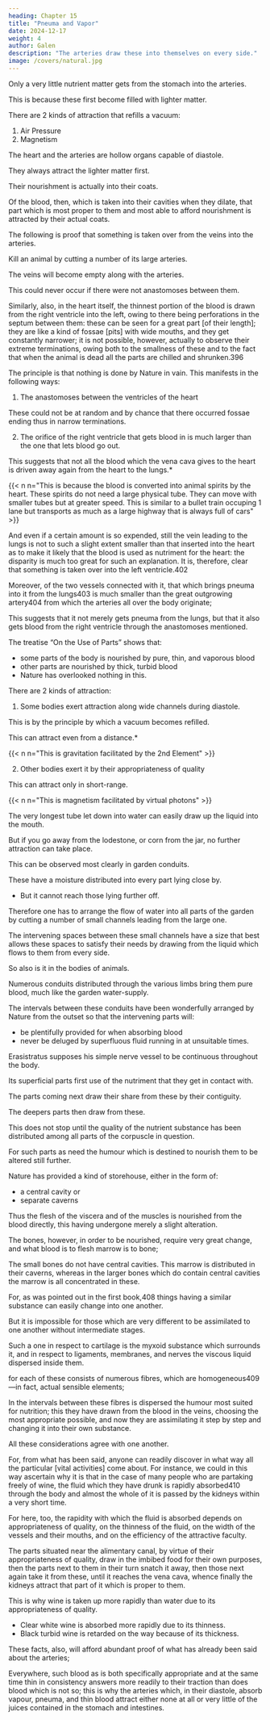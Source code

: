 ```yaml
---
heading: Chapter 15
title: "Pneuma and Vapor"
date: 2024-12-17
weight: 4
author: Galen
description: "The arteries draw these into themselves on every side."
image: /covers/natural.jpg
---
```



Only a very little nutrient matter gets from the stomach into the arteries.

This is because these first become filled with lighter matter. 

There are 2 kinds of attraction that refills a vacuum:

 <!-- becomes refilled and that caused by appropriateness of quality;392  -->

1. Air Pressure
2. Magnetism

<!-- air is drawn into bellows in one way, and iron by the lodestone in another.  -->

<!-- The traction which results from evacuation acts primarily on what is light, whilst that from appropriateness of quality acts frequently, it may be, on what is heavier (if this should be naturally more nearly related393).  -->

The heart and the arteries are hollow organs capable of diastole.

They always attract the lighter matter first.

Their nourishment is actually into their coats.

 <!-- (which are the real bodies of these organs) that the appropriate matter is drawn.394  -->

Of the blood, then, which is taken into their cavities when they dilate, that part which is most proper to them and most able to afford nourishment is attracted by their actual coats.

<!-- Now, apart from what has been said,395  -->

The following is proof that something is taken over from the veins into the arteries.

Kill an animal by cutting a number of its large arteries.

The veins will become empty along with the arteries.

This could never occur if there were not anastomoses between them. 

Similarly, also, in the heart itself, the thinnest portion of the blood is drawn from the right ventricle into the left, owing to there being perforations in the septum between them: these can be seen for a great part [of their length]; they are like a kind of fossae [pits] with wide mouths, and they get constantly narrower; it is not possible, however, actually to observe their extreme terminations, owing both to the smallness of these and to the fact that when the animal is dead all the parts are chilled and shrunken.396 

<!-- Here, too, however, our argument,397 starting from  -->

The principle is that nothing is done by Nature in vain. This manifests in the following ways:

1. The anastomoses between the ventricles of the heart

These could not be at random and by chance that there occurred fossae ending thus in narrow terminations.

2. The orifice of the right ventricle that gets blood in is much larger than the one that lets blood go out.

<!-- And secondly [the presence of these anastomoses has been assumed] from the fact that, 

of the two orifices in the right , the one conducting blood in and the other out, the former398 is much the larger.  -->

<!-- For, the fact that the insertion of the vena cava into the heart399 is larger than the vein which is inserted into the lungs400  -->

This suggests that not all the blood which the vena cava gives to the heart is driven away again from the heart to the lungs.*

{{< n n="This is because the blood is converted into animal spirits by the heart. These spirits do not need a large physical tube. They can move with smaller tubes but at greater speed. This is similar to a bullet train occuping 1 lane but transports as much as a large highway that is always full of cars" >}}

<!-- Nor can it be said that any of the blood is expended in the nourishment of the actual body of the heart, since there is another vein401 which breaks up in it and which does not take its origin nor get its share of blood from the heart itself.  -->

And even if a certain amount is so expended, still the vein leading to the lungs is not to such a slight extent smaller than that inserted into the heart as to make it likely that the blood is used as nutriment for the heart: the disparity is much too great for such an explanation. It is, therefore, clear that something is taken over into the left ventricle.402

Moreover, of the two vessels connected with it, that which brings pneuma into it from the lungs403 is much smaller than the great outgrowing artery404 from which the arteries all over the body originate; 

This suggests that it not merely gets pneuma from the lungs, but that it also gets blood from the right ventricle through the anastomoses mentioned.

The treatise “On the Use of Parts” shows that:
- some parts of the body is nourished by pure, thin, and vaporous blood
- other parts are nourished by thick, turbid blood
- Nature has overlooked nothing in this.

There are 2 kinds of attraction:

1. Some bodies exert attraction along wide channels during diastole.

This is by the principle by which a vacuum becomes refilled.

This can attract even from a distance.*

{{< n n="This is gravitation facilitated by the 2nd Element" >}}

2. Other bodies exert it by their appropriateness of quality

This can attract only in short-range. 

{{< n n="This is magnetism facilitated by virtual photons" >}}

 <!-- while the latter can only do so from among things which are quite close to them;  -->

The very longest tube let down into water can easily draw up the liquid into the mouth.

But if you go away from the lodestone, or corn from the jar, no further attraction can take place.

<!-- (an instance of this kind has in fact been already given405) -->

This can be observed most clearly in garden conduits.

These have a moisture distributed into every part lying close by.
- But it cannot reach those lying further off.

Therefore one has to arrange the flow of water into all parts of the garden by cutting a number of small channels leading from the large one.

The intervening spaces between these small channels have a size that best allows these spaces to satisfy their needs by drawing from the liquid which flows to them from every side.

So also is it in the bodies of animals.

Numerous conduits distributed through the various limbs bring them pure blood, much like the garden water-supply.

The intervals between these conduits have been wonderfully arranged by Nature from the outset so that the intervening parts will:
- be plentifully provided for when absorbing blood
- never be deluged by superfluous fluid running in at unsuitable times.

<!-- For the way in which they obtain nourishment is somewhat as follows.  -->

<!-- In the body406 which is -->

Erasistratus supposes his simple nerve vessel to be continuous throughout the body.

Its superficial parts first use of the nutriment that they get in contact with.

The parts coming next draw their share from these by their contiguity.

The deepers parts then draw from these. 

This does not stop until the quality of the nutrient substance has been distributed among all parts of the corpuscle in question.

For such parts as need the humour which is destined to nourish them to be altered still further.

Nature has provided a kind of storehouse, either in the form of:
- a central cavity or
- separate caverns 

<!-- 407 or something analogous to caverns.  -->

Thus the flesh of the viscera and of the muscles is nourished from the blood directly, this having undergone merely a slight alteration.

The bones, however, in order to be nourished, require very great change, and what blood is to flesh marrow is to bone; 

The small bones do not have central cavities. This marrow is distributed in their caverns, whereas in the larger bones which do contain central cavities the marrow is all concentrated in these.

For, as was pointed out in the first book,408 things having a similar substance can easily change into one another. 

But it is impossible for those which are very different to be assimilated to one another without intermediate stages. 

Such a one in respect to cartilage is the myxoid substance which surrounds it, and in respect to ligaments, membranes, and nerves the viscous liquid dispersed inside them.

for each of these consists of numerous fibres, which are homogeneous409—in fact, actual sensible elements; 

In the intervals between these fibres is dispersed the humour most suited for nutrition; this they have drawn from the blood in the veins, choosing the most appropriate possible, and now they are assimilating it step by step and changing it into their own substance.

All these considerations agree with one another.

 <!-- and bear sufficient witness to the truth of what has been already demonstrated; there is thus no need to prolong the discussion further. -->

For, from what has been said, anyone can readily discover in what way all the particular [vital activities] come about. For instance, we could in this way ascertain why it is that in the case of many people who are partaking freely of wine, the fluid which they have drunk is rapidly absorbed410 through the body and almost the whole of it is passed by the kidneys within a very short time. 

For here, too, the rapidity with which the fluid is absorbed depends on appropriateness of quality, on the thinness of the fluid, on the width of the vessels and their mouths, and on the efficiency of the attractive faculty. 

The parts situated near the alimentary canal, by virtue of their appropriateness of quality, draw in the imbibed food for their own purposes, then the parts next to them in their turn snatch it away, then those next again take it from these, until it reaches the vena cava, whence finally the kidneys attract that part of it which is proper to them. 

This is why wine is taken up more rapidly than water due to its appropriateness of quality.
- Clear white wine is absorbed more rapidly due to its thinness.
- Black turbid wine is retarded on the way because of its thickness.

These facts, also, will afford abundant proof of what has already been said about the arteries; 

Everywhere, such blood as is both specifically appropriate and at the same time thin in consistency answers more readily to their traction than does blood which is not so; this is why the arteries which, in their diastole, absorb vapour, pneuma, and thin blood attract either none at all or very little of the juices contained in the stomach and intestines.

<!-- 299 “Of food to feeder,” i.e. of the environment to the organism. cf. p. 39, chap. xi.

300 “Drawing”; cf. p. 116, note 2.

301 For these terms (prosthesis and prosphysis in Greek) cf. p. 39, notes 5 and 6.

302 Lit. “through the energizing (or functioning) of the attractive faculty”; the faculty (δύναμις) in operation is an activity (ἐνέργεια). cf. p. 3, note 2.

303 This chapter is an excellent example of Galen’s method of reasoning a priori. The complementary inductive method, however, is employed in the next chapter. cf. p. 209, note 1.

304 The deductive.

305 The logos is the argument or “theory” arrived at by the process of λογικὴ θεωρία or “theorizing”; cf. p. 151, note 3; p. 205, note 1.

306 The Greek words for the uterus (mêtrae and hysterae) probably owe their plural form to the belief that the organ was bicornuate in the human, as it is in some of the lower species.

307 Note this expression. For Galen’s views on the origin of species, cf. Introduction, p. xxxi., footnote.

308 Herophilus of Chalcedon (circa 300 B.C.) was, like Erasistratus, a representative of the anatomical school of Alexandria. His book on Midwifery was known for centuries. cf. Introduction, p. xii.

309 Relaxation of utero-sacral ligaments as an important predisposing cause of prolapsus uteri.

310 That is, at the end of the first stage of labour.

311 The pylorus.

312 “Chylosis,” chylification. cf. p. 240, note 1.

313 Lit. barley-“chyle,” i.e. barley-water.

314 i.e. not the mere mechanical breaking down of food, but a distinctively vital action of “alteration.”

315 Pepsis.

316 Book I., chaps. x., xi.

317 cf. p. 222, note 1.

318 Choledochous.

319 More exactly peristolé; cf. p. 97, note 1.

320 Neuburger says of Erasistratus that “dissection had taught him to think in terms of anatomy.” It was chiefly the gross movements or structure of organs with which he concerned himself. Where an organ had no obvious function, he dubbed it “useless”; e.g. the spleen (cf. p. 143).

321 i.e. contracting and dilating; no longitudinal movements involved; cf. p. 263, note 2.

322 cf. p. 282, note 1.

323 Book II., chaps. ii. and viii.

324 Note use of psychological terms in biology. cf. also p. 133, note 3.

325 “In everything.” cf. p. 66, note 3.

326 Galen confuses the nutrition of organs with that of the ultimate living elements or cells; the stomach does not, of course, feed itself in the way a cell does. cf. Introduction, p. xxxii.

327 cf. Asclepiades’s theory regarding the urine, p. 51.

328 The process of application or prosthesis. cf. p. 223, note 3.

329 Mutual influence of organism and environment.

330 Qualitative change. cf. Book I., chap. ii.

331 Apparently skin-diseases in which a superficial crust (resembling the lichen on a tree-trunk) forms—e.g. psoriasis.

332 Note especially pneuma and innate heat, which practically stand for oxygen and the heat generated in oxidation. cf. p. 41, note 3.

333 Book I., chap. x.

334 That is to say, faeces are obviously altered food. This alteration cannot have taken place entirely in the small intestine: therefore alteration of food must take place in the stomach.

335 cf. p. 39.

336 Asclepiades held that there was no such thing as real qualitative change; the food was merely broken up into its constituent molecules, and absorbed unaltered. cf. p. 49, note 5.

337 i.e. denial of forethought in the Physis.

338 v. p. 9, et passim.

339 cf. p. 97.

340 It appears to me, from comparison between this and other passages in Galen’s writings (notably Use of Parts, iv., 8), that he means by the “two coats” simply the mucous and the muscular coats. In this case the “straight” or “longitudinal” fibres of the inner coat would be the rugae; the “circular” fibres of the inner intestinal coat would be the valvulae conniventes.

341 The term here rendered peristalsis is peristolé in Greek; it is applied only to the intermittent movements of muscles placed circularly round a lumen or cavity, and comprehends systolé or contraction and diastolé or dilatation. In its modern significance, peristalsis, however, also includes the movements of longitudinal fibres. cf. p. 97, note 1.

342 i.e. those containing non-striped or “involuntary” muscle fibres; organs governed by the “natural” pneuma; cf. p. 186, note 3.

343 By this term is meant only what we should call the “voluntary” muscles.

344 cf. p. 97.

345 For “symptom,” cf. p. 13, and p. 12, note 3. “Transitum namque materiae per angustum corpus id accidens consequitur” (Linacre). Less a “result” or “consequence” than an “accompaniment.”

346 i.e. this is a purely mechanical process.

347 i.e.. this phenomenon is a proof neither of peristolé nor of attraction. cf. p. 97, note 2.

348 Contraction and dilatation of course being reversed.

349 The channa is a kind of sea-perch; “a species of Serranus, either S. scriba or S. cabrilla” (D’Arcy W. Thompson). cf. Aristotle’s Nat. Hist. (D’Arcy Thompson’s edition, Oxford, 1910), IV., xi., 538 A, 20. The synodont “is not to be identified with certainty, but is supposed to be Dentex vulgaris,” that is, an edible Mediterranean perch. “It is not the stomach,” adds Prof. Thompson, “but the air-bladder that gets everted and hangs out of the mouth in fishes, especially when they are hauled in from a considerable depth.” cf. H. A., VIII., ii., 591 B, 5.

350 Under the term “neura,” tendons were often included as well as nerves. Similarly in modern Dutch the word zenuw (“sinew”) means both a tendon and a nerve; zenuwachtig = “nervous.”

351 Rather than the alternative reading, τὸν ἔσωθεν χιτῶνα. Galen apparently supposes that the outer coat will not be damaged, as the cuts will pass between its fibres. These cuts would be, presumably, short ones, at various levels, no single one of them involving the whole circumference of the gullet.

352 cf. p. 205.

353 Thus Galen elsewhere calls the spleen a mere emunctory (ἐκμαγεῖον) of the liver. cf. p. 214, note 1.

354 cf. p. 269.

355 The urinary bladders of pigs (such as Galen dissected) are thin, and appear to have only one coat.

356 cf. p. 243.

357 My suggestion is that Galen refers to (1) the mucous coat, with its valvulae conniventes, and (2) the muscular coat, of which the chief layer is made up of circular fibres. cf. p. 262, note 1.

358 Or utility.

359 Relationship between physiology and pathology again emphasized. cf. p. 188, note 2.

360 Or physicist—the investigator of the Physis or Nature. cf. p. 196, note 2. Note here the use of analogical reasoning. cf. p. 113, note 2.

361 cf. p. 95.

362 I. xiii.; II. ii.

363 Galen’s idea is that if reversal of the direction of flow can occur in the primae viae (in vomiting), it may also be expected to occur in the secundae viae or absorptive channels.

364 For this “delivery,” “up-yield,” or anadosis, v. p. 13, note 5.

365 The mesenteric veins.

366 Linacre renders: “Una omnium confluxio ac conspiratio”; and he adds the marginal note “Totum corpus nostrum est conspirabile et confluxile per meatus communes.” cf. p. 48.

367 The alimentary canal, as not being edible, is not considered a splanchnon or viscus.

368 Lit. rheums; hence our term rheumatism.

369 Here Galen apparently indicates that vital functions are at least partly explicable in terms of mechanical law. cf. Introduction, p. xxviii.

370 cf. pp. 211, 247.

371 See p. 298, note 1.

372 The ends of the veins in the alimentary canal from which absorption or anadosis had originally taken place.

373 Diathesis.

374 Diathesis.

375 Pathos.

376 He means, not only under the stress of special circumstances, but also normally.

377 Lit. “rough artery.” The air-passages as well as the arteries proper were supposed by the Greeks to carry air (pneuma); diastole of arteries was, like expansion of the chest, a movement for drawing in air. cf. p. 317, note 1.

378 cf. p. 39, chap. xi.

379 Lit. orexis.

380 Lit. a “physical” organ; that is, a mere instrument or organon of the Physis,—not one of the Psyche or conscious personality. cf. semen, p. 132, note 1.

381 cf. p. 317, note 2; p. 319, chap. xv.

382 Note that absorption takes place from the stomach as well as the intestines. cf. p. 118, note 1.

383 That is, among the ultimate tissues or cells.

384 Pp. 205-9.

385 By this term, of course, the air-passages are also meant; cf. p. 305.

386 cf. p. 34, note 1.

387 cf. p. 121, note 4.

388 Pulmonary vein, or rather, left auricle. Galen means a reflux through the mitral orifice; the left auricle was looked on rather as the termination of the pulmonary veins than as a part of the heart. cf. p. 323, note 4. He speaks here of a kind of “physiological” mitral incompetence.

389 Horror vacui.

390 cf. p. 305, note 2.

391 cf. p. 308, note 1.

392 The “mechanical” principle of horror vacui contrasted with the “physical” or semi-physiological principle of specific attraction. Appropriateness here might almost be rendered affinity or kinship. cf. note 2, infra.

393 “Related,” “akin.” cf. p. 36, note 2.

394 The coats exercise the vital traction, the cavities the merely mechanical. cf. p. 165, note 2.

395 Chap. xiv.

396 These fossae were probably the recesses between the columnae carnae.

397 On logos cf. p. 226, note 2.

398 He means the tricuspid orifice. cf. p. 121, note 4.

399 The right auricle was looked on less as a part of the heart than as an expansion or “insertion” of the vena cava.

400 This “vein” (really the pulmonary artery) was supposed to be the channel by which the lungs received nutriment from the right heart. cf. p. 121, note 3.

401 The coronary vein.

402 Galen’s conclusion, of course, is, so far, correct, but he has substituted an imaginary direct communication between the ventricles for the actual and more roundabout pulmonary circulation, of whose existence he apparently had no idea. His views were eventually corrected by the Renascence anatomists. cf. Introduction, pp. xxii.-xxiii.

403 He means the left auricle, considered as the termination of the pulmonary “arteries”; cf. p. 314, note 3.

404 The aorta, its orifice being circular, appears bigger than the slit-like mitral orifice.

405 p. 87.

406 Or we may render it “corpuscle”; Galen practically means the cell. cf. p. 153, note 2.

407 cf. the term “cavernous tissue.”

408 I. x.

409 Lit. homoeomerous, i.e. “the same all through,” of similar structure throughout, the elements of living matter, cf. p. 20, note 3, and cf. also the “cell” of Erasistratus, p. 153.

410 “Delivered,” “dispersed”; cf. p. 13, note 5.
 -->